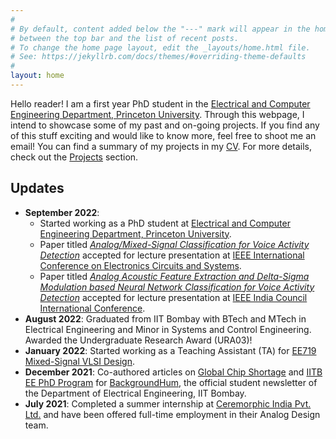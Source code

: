 ```yaml
---
#
# By default, content added below the "---" mark will appear in the home page
# between the top bar and the list of recent posts.
# To change the home page layout, edit the _layouts/home.html file.
# See: https://jekyllrb.com/docs/themes/#overriding-theme-defaults
#
layout: home
---
```


<!-- <img align="left" src="assets/images/IMG_0771.jpg" alt="Mihir Kavishwar" style="height: 140px; width:140px; padding: 5px 20px 10px 0px;"/>  -->

Hello reader! I am a first year PhD student in the [Electrical and Computer Engineering Department, Princeton University](https://ece.princeton.edu/). Through this webpage, I intend to showcase some of my past and on-going projects. If you find any of this stuff exciting and would like to know more, feel free to shoot me an email! You can find a summary of my projects in my [CV]({{site.url}}/assets/pdfs/Mihir_Kavishwar_Academic_CV.pdf). For more details, check out the [Projects]({{site.url}}/projects) section.

<!-- My research interests include integrated circuits and systems, wireline communication, computer architecture and machine learning. -->
<!-- 
I graduated from [Electrical Engineering Department, IIT Bombay](https://www.ee.iitb.ac.in/web) in August 2022 with BTech and MTech degrees. During my time at IIT Bombay, I worked with [Prof. Rajesh Zele](http://www.ee.iitb.ac.in/~zelerajesh/index.php) in Advanced Integrated Circuits and System Lab (aiCAS). 
 -->
<!-- 
Through this webpage, I intend to showcase some of my past and on-going projects. If you find any of this stuff exciting and would like to know more, feel free to shoot me an email! You can find a summary of my projects in my [CV]({{site.url}}/assets/pdfs/Mihir_Kavishwar_Academic_CV.pdf). For more details, check out the [Projects]({{site.url}}/projects) section. I am working on compiling a list of good resources relevant to my research, the same can be found in the [Resources]({{site.url}}/resources) section. -->



## Updates
- **September 2022**: 
  - Started working as a PhD student at [Electrical and Computer Engineering Department, Princeton University](https://ece.princeton.edu/). 
  - Paper titled [_Analog/Mixed-Signal Classification for Voice Activity Detection_](https://ieeexplore.ieee.org/abstract/document/9971057) accepted for lecture presentation at [IEEE International Conference on Electronics Circuits and Systems](https://2022.ieee-icecs.org/).  
  - Paper titled [_Analog Acoustic Feature Extraction and Delta-Sigma Modulation based Neural Network Classification for Voice Activity Detection_](https://ieeexplore.ieee.org/document/10039873) accepted for lecture presentation at [IEEE India Council International Conference](https://www.indicon2022.org/).
- **August 2022**: Graduated from IIT Bombay with BTech and MTech in Electrical Engineering and Minor in Systems and Control Engineering. Awarded the Undergraduate Research Award (URA03)!
- **January 2022**: Started working as a Teaching Assistant (TA) for [EE719 Mixed-Signal VLSI Design](https://www.ee.iitb.ac.in/web/academics/courses/EE719).
- **December 2021**: Co-authored articles on [Global  Chip Shortage](https://www.ee.iitb.ac.in/~bh/pages/articles/Global-Chip-Shortage.html) and [IITB EE PhD Program](https://www.ee.iitb.ac.in/~bh/pages/articles/Demystifying-the-PhD-Program.html) for [BackgroundHum](https://www.ee.iitb.ac.in/~bh/index.html), the official student newsletter of the Department of Electrical Engineering, IIT Bombay.
- **July 2021**: Completed a summer internship at [Ceremorphic India Pvt. Ltd.](https://ceremorphic.com/) and have been offered full-time employment in their Analog Design team.
